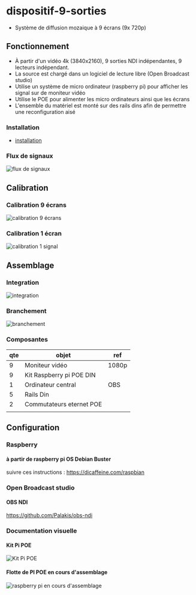 # dispositif-9-sorties

* Système de diffusion mozaique à 9 écrans (9x 720p) 

## Fonctionnement 

* À partir d'un vidéo 4k (3840x2160), 9 sorties NDI indépendantes, 9 lecteurs indépendant. 
* La source est chargé dans un logiciel de lecture libre (Open Broadcast studio)
* Utilise un système de micro ordinateur (raspberry pi) pour afficher les signal sur de moniteur vidéo
* Utilise le POE pour alimenter les micro ordinateurs ainsi que les écrans 
* L'ensemble du matériel est monté sur des rails dins afin de permettre une reconfiguration aisé 

### Installation 

* [installation](docs/install.md)

### Flux de signaux

![flux de signaux](docs/flux_de_signaux.png)

## Calibration 

### Calibration 9 écrans

![calibration 9 écrans ](calibration/mosaique.png)

### Calibration 1 écran

![calibration 1 signal ](calibration/720p_1280x720.png)

## Assemblage 

### Integration

![integration](docs/integration.drawio.png)

### Branchement 
![branchement](docs/branchements.drawio.png)

### Composantes 

| qte       |  objet                    | ref       |
|---        |---                        |---        |
|  9        | Moniteur vidéo            | 1080p          |
|  9        | Kit Raspberry pi POE DIN  |           |
|  1        | Ordinateur central        | OBS       | 
|  5        | Rails Din                 |           |
|  2        | Commutateurs eternet POE  |           |
|           |                           |           |


## Configuration 

### Raspberry

#### à partir de raspberry pi OS Debian Buster

suivre ces instructions : https://dicaffeine.com/raspbian

### Open Broadcast studio

#### OBS NDI

https://github.com/Palakis/obs-ndi



### Documentation visuelle

#### Kit Pi POE

![Kit Pi POE](./docs/pi_kit_poe.jpeg)

#### Flotte de PI POE en cours d'assemblage

![raspberry pi en cours d'assemblage](./docs/raspberrypi_assemblage.jpeg)
